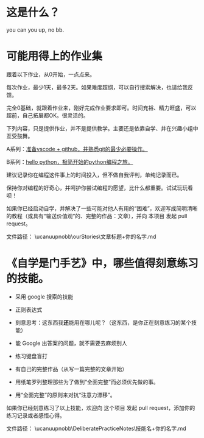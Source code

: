 # 这是什么？

you can you up, no bb.

# 可能用得上的作业集

跟着以下作业，从0开始，一点点来。

每次作业，最少1天，最多2天。如果难度超纲，可以自行搜索解决，也请给我反馈。

完全0基础，就跟着作业来，刚好完成作业要求即可。时间充裕、精力旺盛，可以超前，自己拓展都OK。很灵活的。

下列内容，只是提供作业，并不是提供教学。主要还是依靠自学、并在兴趣小组中互受鼓舞。

A系列：[准备vscode + github，并熟悉git的最少必要操作。](https://github.com/liujuanjuan1984/ucanuupnobb/blob/master/homework/homework_A.md)

B系列：[hello python，极简开始的python编程之旅。](https://github.com/liujuanjuan1984/ucanuupnobb/blob/master/homework/homework_B.md)

建议记录你在编程这件事上的时间投入，但不做自我评判，单纯记录而已。

保持你对编程的好奇心，并呵护你尝试编程的愿望，比什么都重要。试试玩玩看呗！

如果你已经启动自学，并解决了一些可能对他人有用的“困难”，欢迎写成简明清晰的教程（或具有“输送价值观”的、完整的作品：文章），并向 本项目 发起 pull request。

文件路径： \ucanuupnobb\ourStories\文章标题+你的名字.md

# 《自学是门手艺》中，哪些值得刻意练习的技能。

- 采用 google 搜索的技能

- 正则表达式

- 刻意思考：这东西我**还**能用在哪儿呢？（这东西，是你正在刻意练习的某个技能）

- 能 Google 出答案的问题，就不需要去麻烦别人

- 练习键盘盲打

- 有自己的完整作品（从写一篇完整的文章开始）

- 用纸笔罗列整理那些为了做到“全面完整”而必须优先做的事。

- 用“全面完整”的原则来对抗“注意力漂移”。

如果你已经刻意练习了以上技能，欢迎向 这个项目 发起 pull request，添加你的练习记录或者感悟心得。

文件路径： \ucanuupnobb\DeliberatePracticeNotes\技能名+你的名字.md

